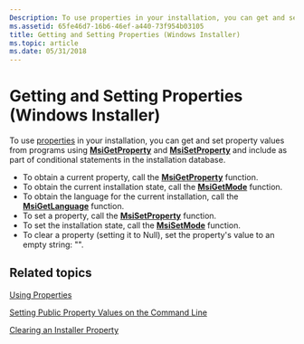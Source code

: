 ```yaml
---
Description: To use properties in your installation, you can get and set property values from programs using MsiGetProperty and MsiSetProperty and include as part of conditional statements in the installation database.
ms.assetid: 65fe46d7-16b6-46ef-a440-73f954b03105
title: Getting and Setting Properties (Windows Installer)
ms.topic: article
ms.date: 05/31/2018
---
```


# Getting and Setting Properties (Windows Installer)

To use [properties](properties.md) in your installation, you can get and set property values from programs using [**MsiGetProperty**](/windows/desktop/api/Msiquery/nf-msiquery-msigetpropertya) and [**MsiSetProperty**](/windows/desktop/api/Msiquery/nf-msiquery-msisetpropertya) and include as part of conditional statements in the installation database.

-   To obtain a current property, call the [**MsiGetProperty**](/windows/desktop/api/Msiquery/nf-msiquery-msigetpropertya) function.
-   To obtain the current installation state, call the [**MsiGetMode**](/windows/desktop/api/Msiquery/nf-msiquery-msigetmode) function.
-   To obtain the language for the current installation, call the [**MsiGetLanguage**](/windows/desktop/api/Msiquery/nf-msiquery-msigetlanguage) function.
-   To set a property, call the [**MsiSetProperty**](/windows/desktop/api/Msiquery/nf-msiquery-msisetpropertya) function.
-   To set the installation state, call the [**MsiSetMode**](/windows/desktop/api/Msiquery/nf-msiquery-msisetmode) function.
-   To clear a property (setting it to Null), set the property's value to an empty string: "".

## Related topics

<dl> <dt>

[Using Properties](using-properties.md)
</dt> <dt>

[Setting Public Property Values on the Command Line](setting-public-property-values-on-the-command-line.md)
</dt> <dt>

[Clearing an Installer Property](clearing-an-installer-property.md)
</dt> </dl>

 

 




